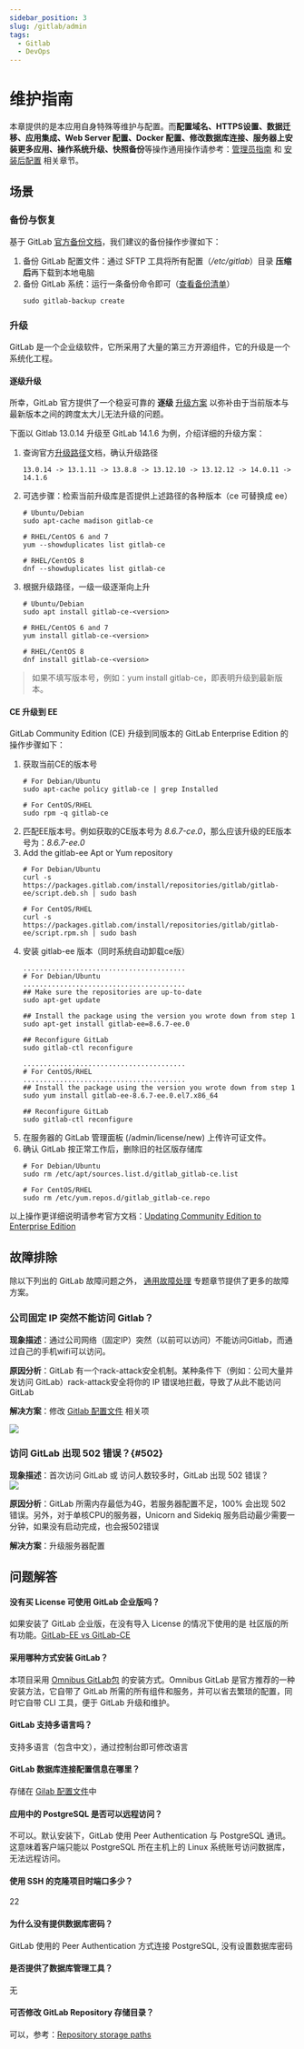 ```yaml
---
sidebar_position: 3
slug: /gitlab/admin
tags:
  - Gitlab
  - DevOps
---
```


# 维护指南

本章提供的是本应用自身特殊等维护与配置。而**配置域名、HTTPS设置、数据迁移、应用集成、Web Server 配置、Docker 配置、修改数据库连接、服务器上安装更多应用、操作系统升级、快照备份**等操作通用操作请参考：[管理员指南](../administrator) 和 [安装后配置](../install/setup) 相关章节。

## 场景

### 备份与恢复

基于 GitLab [官方备份文档](https://docs.gitlab.com/omnibus/settings/backups.html)，我们建议的备份操作步骤如下：

1. 备份 GitLab 配置文件：通过 SFTP 工具将所有配置（*/etc/gitlab*）目录 **压缩后**再下载到本地电脑
2. 备份 GitLab 系统：运行一条备份命令即可（[查看备份清单](https://docs.gitlab.com/ce/raketasks/backup_restore.html#creating-a-backup-of-the-gitlab-system)）
   ``` shell
   sudo gitlab-backup create
   ```

### 升级

GitLab 是一个企业级软件，它所采用了大量的第三方开源组件，它的升级是一个系统化工程。  

#### 逐级升级

所幸，GitLab 官方提供了一个稳妥可靠的 **逐级** [升级方案](https://docs.gitlab.com/omnibus/update/README.html#updating-using-the-official-repositories) 以弥补由于当前版本与最新版本之间的跨度太大儿无法升级的问题。

下面以 Gitlab 13.0.14 升级至 GitLab 14.1.6 为例，介绍详细的升级方案：  

1. 查询官方[升级路径](https://docs.gitlab.com/ee/update/index.html#upgrade-paths)文档，确认升级路径
   ```
   13.0.14 -> 13.1.11 -> 13.8.8 -> 13.12.10 -> 13.12.12 -> 14.0.11 -> 14.1.6
   ```

2. 可选步骤：检索当前升级库是否提供上述路径的各种版本（ce 可替换成 ee）
   ```
   # Ubuntu/Debian
   sudo apt-cache madison gitlab-ce

   # RHEL/CentOS 6 and 7
   yum --showduplicates list gitlab-ce

   # RHEL/CentOS 8
   dnf --showduplicates list gitlab-ce
   ```

3. 根据升级路径，一级一级逐渐向上升
   ```
   # Ubuntu/Debian
   sudo apt install gitlab-ce-<version>

   # RHEL/CentOS 6 and 7
   yum install gitlab-ce-<version>

   # RHEL/CentOS 8
   dnf install gitlab-ce-<version>
   ```

> 如果不填写版本号，例如：yum install gitlab-ce，即表明升级到最新版本。


#### CE 升级到 EE

GitLab Community Edition (CE) 升级到同版本的 GitLab Enterprise Edition 的操作步骤如下：

1. 获取当前CE的版本号
   ```
   # For Debian/Ubuntu
   sudo apt-cache policy gitlab-ce | grep Installed

   # For CentOS/RHEL
   sudo rpm -q gitlab-ce
   ```
2. 匹配EE版本号。例如获取的CE版本号为 *8.6.7-ce.0*，那么应该升级的EE版本号为：*8.6.7-ee.0*
3. Add the gitlab-ee Apt or Yum repository
   ```
   # For Debian/Ubuntu
   curl -s https://packages.gitlab.com/install/repositories/gitlab/gitlab-ee/script.deb.sh | sudo bash

   # For CentOS/RHEL
   curl -s https://packages.gitlab.com/install/repositories/gitlab/gitlab-ee/script.rpm.sh | sudo bash
   ```
4. 安装 gitlab-ee 版本（同时系统自动卸载ce版）
   ```
   ........................................
   # For Debian/Ubuntu
   ........................................
   ## Make sure the repositories are up-to-date
   sudo apt-get update

   ## Install the package using the version you wrote down from step 1
   sudo apt-get install gitlab-ee=8.6.7-ee.0

   ## Reconfigure GitLab
   sudo gitlab-ctl reconfigure
   
   ........................................
   # For CentOS/RHEL
   ........................................
   ## Install the package using the version you wrote down from step 1
   sudo yum install gitlab-ee-8.6.7-ee.0.el7.x86_64

   ## Reconfigure GitLab
   sudo gitlab-ctl reconfigure
   ```
5. 在服务器的 GitLab 管理面板 (/admin/license/new) 上传许可证文件。
6. 确认 GitLab 按正常工作后，删除旧的社区版存储库
   ```
   # For Debian/Ubuntu
   sudo rm /etc/apt/sources.list.d/gitlab_gitlab-ce.list

   # For CentOS/RHEL
   sudo rm /etc/yum.repos.d/gitlab_gitlab-ce.repo
   ```
以上操作更详细说明请参考官方文档：[Updating Community Edition to Enterprise Edition](https://docs.gitlab.com/omnibus/update/README.html#updating-community-edition-to-enterprise-edition)


## 故障排除

除以下列出的 GitLab 故障问题之外， [通用故障处理](../troubleshoot) 专题章节提供了更多的故障方案。  

### 公司固定 IP 突然不能访问 Gitlab？

**现象描述**：通过公司网络（固定IP）突然（以前可以访问）不能访问Gitlab，而通过自己的手机wifi可以访问。   

**原因分析**：GitLab 有一个rack-attack安全机制。某种条件下（例如：公司大量并发访问 GitLab）rack-attack安全将你的 IP 错误地拦截，导致了从此不能访问 GitLab   

**解决方案**：修改 [Gitlab 配置文件](../gitlab#path) 相关项

![](https://libs.websoft9.com/Websoft9/DocsPicture/zh/gitlab/gitlab-attachip-websoft9.png)


### 访问 GitLab 出现 502 错误？{#502}

**现象描述**：首次访问 GitLab 或 访问人数较多时，GitLab 出现 502 错误？   
![](https://libs.websoft9.com/Websoft9/DocsPicture/en/gitlab/gitlab-502-websoft9.png)

**原因分析**：GitLab 所需内存最低为4G，若服务器配置不足，100% 会出现 502 错误。另外，对于单核CPU的服务器，Unicorn and Sidekiq 服务启动最少需要一分钟，如果没有启动完成，也会报502错误   

**解决方案**：升级服务器配置




## 问题解答

#### 没有买 License 可使用 GitLab 企业版吗？

如果安装了 GitLab 企业版，在没有导入 License 的情况下使用的是 社区版的所有功能。[GitLab-EE vs GitLab-CE](https://about.gitlab.com/install/ce-or-ee/)

#### 采用哪种方式安装 GitLab？

本项目采用 [Omnibus GitLab包](https://gitlab.com/gitlab-org/omnibus-gitlab) 的安装方式。Omnibus GitLab 是官方推荐的一种安装方法，它自带了 GitLab 所需的所有组件和服务，并可以省去繁琐的配置，同时它自带 CLI 工具，便于 GitLab 升级和维护。

#### GitLab 支持多语言吗？

支持多语言（包含中文），通过控制台即可修改语言

#### GitLab 数据库连接配置信息在哪里？

存储在 [Gilab 配置文件](../gitlab#path)中

#### 应用中的 PostgreSQL 是否可以远程访问？

不可以。默认安装下，GitLab 使用 Peer Authentication 与 PostgreSQL 通讯。这意味着客户端只能以 PostgreSQL 所在主机上的 Linux 系统账号访问数据库，无法远程访问。

#### 使用 SSH 的克隆项目时端口多少？

22

#### 为什么没有提供数据库密码？

GitLab 使用的 Peer Authentication 方式连接 PostgreSQL, 没有设置数据库密码

#### 是否提供了数据库管理工具？

无

#### 可否修改 GitLab Repository 存储目录？

可以，参考：[Repository storage paths](https://docs.gitlab.com/ee/administration/repository_storage_paths.html)